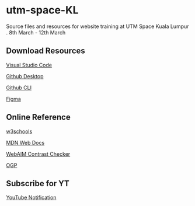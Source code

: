 # utm-space-KL
Source files and resources for website training at UTM Space Kuala Lumpur . 8th March - 12th March

[logo]: https://github.com/KannanNaidu/kannannaidu.github.io/raw/master/images/web-icon.jpg "Kannan Naidu Venugopal Logo Icon"

## Download Resources
[Visual Studio Code](https://code.visualstudio.com/ "VS Code website")

[Github Desktop](https://desktop.github.com/ "Github Desktop")

[Github CLI](https://cli.github.com/ "Github CLI")

[Figma](https://www.figma.com/downloads/ "Figma Download")


## Online Reference
[w3schools](https://www.w3schools.com/ "w3schools website")

[MDN Web Docs](https://developer.mozilla.org/en-US/ "MDN Web Docs")

[WebAIM Contrast Checker](https://webaim.org/resources/contrastchecker/ "WebAIM Color Contrast Checker")

[OGP](https://ogp.me/ "Open Graph Protocol")



## Subscribe for YT
[YouTube Notification](https://forms.gle/5vcE6y7aSt3KPY7j6/ "YouTube Notification")
